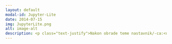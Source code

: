 ```yaml
---
layout: default
modal-id: Jupyter-Lite
date: 2014-07-15
img: JupyterLite.png
alt: image-alt
description: <p class="text-justify">Nakon obrade teme nastavnik/-ca:<ul><li>kreira nove sveske i manipuliše postojećim sveskama na svom repozitorijumu putem okruženja JupyterLite;</li><li>sagledava prednosti okruženja JupyterLite u odnosu na Jupyter Notebook i JupyterLab;</li><li>je motivisan/-a da neprestano prati razvoj tehnologije u datoj oblasti, samostalno savladava nove sadržaje i uključuje ih u nastavni proces.</li></ul></p>
---
```

